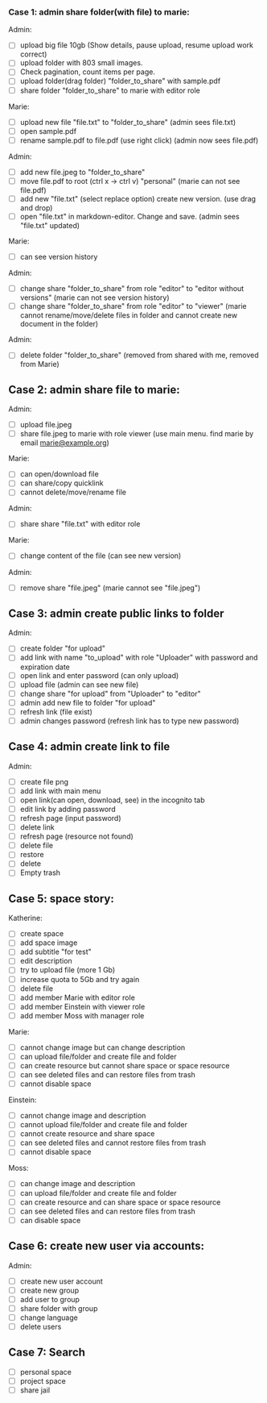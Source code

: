 ### Case 1: admin share folder(with file) to marie:

Admin:
- [ ] upload big file 10gb (Show details, pause upload, resume upload work correct)
- [ ] upload folder with 803 small images.
- [ ] Check pagination, count items per page.
- [ ] upload folder(drag folder) "folder_to_share" with sample.pdf
- [ ] share folder "folder_to_share" to marie with editor role

Marie:
- [ ] upload new file "file.txt" to "folder_to_share" (admin sees file.txt)
- [ ] open sample.pdf
- [ ] rename sample.pdf to file.pdf (use right click) (admin now sees file.pdf)

Admin:
- [ ] add new file.jpeg to "folder_to_share"
- [ ] move file.pdf to root (ctrl x -> ctrl v) "personal" (marie can not see file.pdf)
- [ ] add new "file.txt" (select replace option) create new version. (use drag and drop)
- [ ] open "file.txt" in markdown-editor. Change and save. (admin sees "file.txt" updated)

Marie:
- [ ] can see version history

Admin:
- [ ] change share "folder_to_share" from role "editor" to "editor without versions" (marie can not see version history)
- [ ] change share "folder_to_share" from role "editor" to "viewer" (marie cannot rename/move/delete files in folder and cannot create new document in the folder)

Admin:
- [ ] delete folder "folder_to_share" (removed from shared with me, removed from Marie)

## Case 2: admin share file to marie:

Admin:
- [ ] upload file.jpeg
- [ ] share file.jpeg to marie with role viewer (use main menu. find marie by email marie@example.org)

Marie:
- [ ] can open/download file
- [ ] can share/copy quicklink
- [ ] cannot delete/move/rename file

Admin:
- [ ] share share "file.txt" with editor role

Marie:
- [ ] change content of the file (can see new version)

Admin:
- [ ] remove share "file.jpeg" (marie cannot see "file.jpeg")

## Case 3: admin create public links to folder

Admin:
- [ ] create folder "for upload"
- [ ] add link with name "to_upload" with role "Uploader" with password and expiration date
- [ ] open link and enter password (can only upload)
- [ ] upload file (admin can see new file)
- [ ] change share "for upload" from "Uploader" to "editor"
- [ ] admin add new file to folder "for upload"
- [ ] refresh link (file exist)
- [ ] admin changes password (refresh link has to type new password)

## Case 4: admin create link to file

Admin:
- [ ] create file png
- [ ] add link with main menu
- [ ] open link(can open, download, see) in the incognito tab
- [ ] edit link by adding password
- [ ] refresh page (input password)
- [ ] delete link
- [ ] refresh page (resource not found)
- [ ] delete file
- [ ] restore
- [ ] delete
- [ ] Empty trash

## Case 5: space story:

Katherine:
- [ ] create space
- [ ] add space image
- [ ] add subtitle "for test"
- [ ] edit description
- [ ] try to upload file (more 1 Gb)
- [ ] increase quota to 5Gb and try again
- [ ] delete file
- [ ] add member Marie with editor role
- [ ] add member Einstein with viewer role
- [ ] add member Moss with manager role

Marie:
- [ ] cannot change image but can change description
- [ ] can upload file/folder and create file and folder
- [ ] can create resource but cannot share space or space resource
- [ ] can see deleted files and can restore files from trash
- [ ] cannot disable space

Einstein:
- [ ] cannot change image and description
- [ ] cannot upload file/folder and create file and folder
- [ ] cannot create resource and share space
- [ ] can see deleted files and cannot restore files from trash
- [ ] cannot disable space

Moss:
- [ ] can change image and description
- [ ] can upload file/folder and create file and folder
- [ ] can create resource and can share space or space resource
- [ ] can see deleted files and can restore files from trash
- [ ] can disable space

## Case 6: create new user via accounts:
Admin:
- [ ] create new user account
- [ ] create new group
- [ ] add user to group
- [ ] share folder with group
- [ ] change language
- [ ] delete users

## Case 7: Search
- [ ] personal space
- [ ] project space
- [ ] share jail
